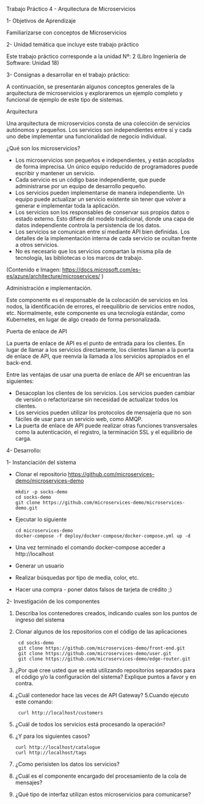 Trabajo Práctico 4 - Arquitectura de Microservicios

1- Objetivos de Aprendizaje

Familiarizarse con conceptos de Microservicios

2- Unidad temática que incluye este trabajo práctico

Este trabajo práctico corresponde a la unidad Nº: 2 (Libro Ingeniería de Software: Unidad 18)

3- Consignas a desarrollar en el trabajo práctico:

A continuación, se presentarán algunos conceptos generales de la arquitectura de microservicios y exploraremos un ejemplo completo y funcional de ejemplo de este tipo de sistemas.

Arquitectura

Una arquitectura de microservicios consta de una colección de servicios autónomos y pequeños. Los servicios son independientes entre sí y cada uno debe implementar una funcionalidad de negocio individual.

¿Qué son los microservicios?

- Los microservicios son pequeños e independientes, y están acoplados de forma imprecisa. Un único equipo reducido de programadores puede escribir y mantener un servicio.
- Cada servicio es un código base independiente, que puede administrarse por un equipo de desarrollo pequeño.
- Los servicios pueden implementarse de manera independiente. Un equipo puede actualizar un servicio existente sin tener que volver a generar e implementar toda la aplicación.
- Los servicios son los responsables de conservar sus propios datos o estado externo. Esto difiere del modelo tradicional, donde una capa de datos independiente controla la persistencia de los datos.
- Los servicios se comunican entre sí mediante API bien definidas. Los detalles de la implementación interna de cada servicio se ocultan frente a otros servicios.
- No es necesario que los servicios compartan la misma pila de tecnología, las bibliotecas o los marcos de trabajo.

(Contenido e Imagen: https://docs.microsoft.com/es-es/azure/architecture/microservices/ )

Administración e implementación.

Este componente es el responsable de la colocación de servicios en los nodos, la identificación de errores, el reequilibrio de servicios entre nodos, etc. Normalmente, este componente es una tecnología estándar, como Kubernetes, en lugar de algo creado de forma personalizada.

Puerta de enlace de API

La puerta de enlace de API es el punto de entrada para los clientes. En lugar de llamar a los servicios directamente, los clientes llaman a la puerta de enlace de API, que reenvía la llamada a los servicios apropiados en el back-end.

Entre las ventajas de usar una puerta de enlace de API se encuentran las siguientes:

- Desacoplan los clientes de los servicios. Los servicios pueden cambiar de versión o refactorizarse sin necesidad de actualizar todos los clientes.
- Los servicios pueden utilizar los protocolos de mensajería que no son fáciles de usar para un servicio web, como AMQP.
- La puerta de enlace de API puede realizar otras funciones transversales como la autenticación, el registro, la terminación SSL y el equilibrio de carga.

4- Desarrollo:

1- Instanciación del sistema

- Clonar el repositorio https://github.com/microservices-demo/microservices-demo
    
      mkdir -p socks-demo
      cd socks-demo
      git clone https://github.com/microservices-demo/microservices-demo.git
      
- Ejecutar lo siguiente

      cd microservices-demo
      docker-compose -f deploy/docker-compose/docker-compose.yml up -d
      
- Una vez terminado el comando docker-compose acceder a http://localhost
- Generar un usuario
- Realizar búsquedas por tipo de media, color, etc.
- Hacer una compra - poner datos falsos de tarjeta de crédito ;)

2- Investigación de los componentes

1. Describa los contenedores creados, indicando cuales son los puntos de ingreso del sistema
2. Clonar algunos de los repositorios con el código de las aplicaciones
       
        cd socks-demo
        git clone https://github.com/microservices-demo/front-end.git
        git clone https://github.com/microservices-demo/user.git
        git clone https://github.com/microservices-demo/edge-router.git

3. ¿Por qué cree usted que se está utilizando repositorios separados para el código y/o la configuración del sistema? Explique puntos a favor y en contra.
4. ¿Cuál contenedor hace las veces de API Gateway?
5.Cuando ejecuto este comando:

        curl http://localhost/customers
    
6. ¿Cuál de todos los servicios está procesando la operación?
7. ¿Y para los siguientes casos?
    
       curl http://localhost/catalogue
       curl http://localhost/tags
    
8. ¿Como perisisten los datos los servicios?
9. ¿Cuál es el componente encargado del procesamiento de la cola de mensajes?
10. ¿Qué tipo de interfaz utilizan estos microservicios para comunicarse?

